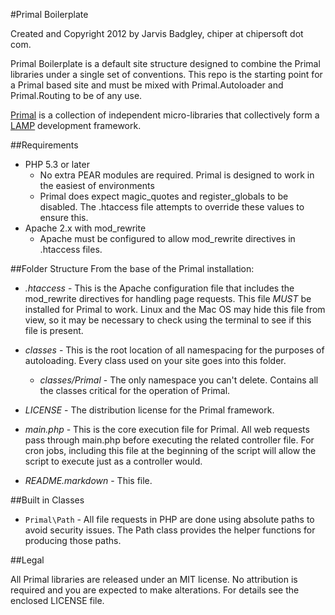 #Primal Boilerplate

Created and Copyright 2012 by Jarvis Badgley, chiper at chipersoft dot com.

Primal Boilerplate is a default site structure designed to combine the Primal libraries under a single set of conventions.  This repo is the starting point for a Primal based site and must be mixed with Primal.Autoloader and Primal.Routing to be of any use.

[Primal](http://www.primalphp.com) is a collection of independent micro-libraries that collectively form a [LAMP](http://en.wikipedia.org/wiki/LAMP_\(software_bundle\)) development framework.

##Requirements
- PHP 5.3 or later
  - No extra PEAR modules are required.  Primal is designed to work in the easiest of environments
  - Primal does expect magic_quotes and register_globals to be disabled. The .htaccess file attempts to override these values to ensure this.
- Apache 2.x with mod_rewrite
  - Apache must be configured to allow mod_rewrite directives in .htaccess files.

##Folder Structure
From the base of the Primal installation:

- *.htaccess* - This is the Apache configuration file that includes the mod_rewrite directives for handling page requests.  This file *MUST* be installed for Primal to work.  Linux and the Mac OS may hide this file from view, so it may be necessary to check using the terminal to see if this file is present.

- *classes* - This is the root location of all namespacing for the purposes of autoloading. Every class used on your site goes into this folder.

	- *classes/Primal* - The only namespace you can't delete.  Contains all the classes critical for the operation of Primal.

- *LICENSE* - The distribution license for the Primal framework.

- *main.php* - This is the core execution file for Primal.  All web requests pass through main.php before executing the related controller file.  For cron jobs, including this file at the beginning of the script will allow the script to execute just as a controller would.

- *README.markdown* - This file.
		
##Built in Classes

- `Primal\Path` - All file requests in PHP are done using absolute paths to avoid security issues. The Path class provides the helper functions for producing those paths.

##Legal

All Primal libraries are released under an MIT license.  No attribution is required and you are expected to make alterations.  For details see the enclosed LICENSE file.

